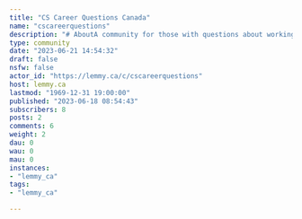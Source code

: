 ```yaml
---
title: "CS Career Questions Canada" 
name: "cscareerquestions"
description: "# AboutA community for those with questions about working in the tech industry or in a CS/dev/programmer related job specifically in Canada.# Rules1. Posts must relate to Canada2. Posts must relate to careers in computer science or tech3. No Harassment, Violence, Trolling, or Humble Bragging4. No Sexism5. No Low effort posts6. No spam, self-promotion, or advertising7. Any AMAs, formal surveys and other data collection must be approved my mods8. Name & Shames are only for behavior that is blatantly unethical, illegal, or exceptionally shitty.9. No sexist, racist, homophobic, transphobic or other hate spreading content10. No misinformation# Want to ask a question?1. Read the Rules2. Search for the post3. If you can't find it, post"
type: community
date: "2023-06-21 14:54:32"
draft: false
nsfw: false
actor_id: "https://lemmy.ca/c/cscareerquestions"
host: lemmy.ca
lastmod: "1969-12-31 19:00:00"
published: "2023-06-18 08:54:43"
subscribers: 8
posts: 2
comments: 6
weight: 2
dau: 0
wau: 0
mau: 0
instances:
- "lemmy_ca"
tags: 
- "lemmy_ca"

---
```

